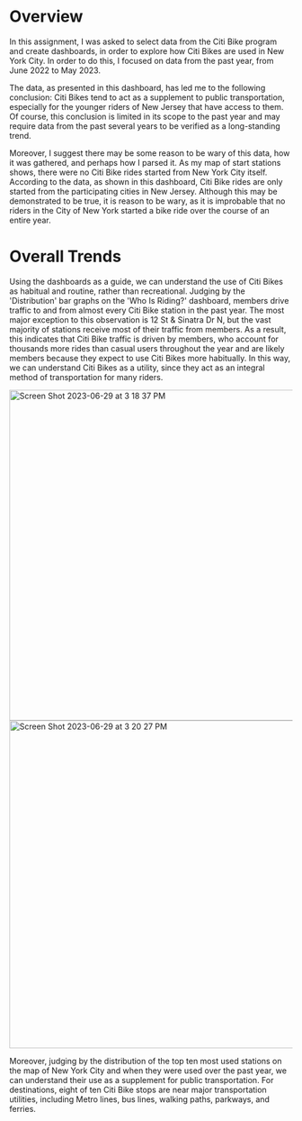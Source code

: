# Overview
In this assignment, I was asked to select data from the Citi Bike program and create dashboards, in order to explore how Citi Bikes are used in New York City. In order to do this, I focused on data from the past year, from June 2022 to May 2023.

The data, as presented in this dashboard, has led me to the following conclusion: Citi Bikes tend to act as a supplement to public transportation, especially for the younger riders of New Jersey that have access to them. Of course, this conclusion is limited in its scope to the past year and may require data from the past several years to be verified as a long-standing trend. 

Moreover, I suggest there may be some reason to be wary of this data, how it was gathered, and perhaps how I parsed it. As my map of start stations shows, there were no Citi Bike rides started from New York City itself. According to the data, as shown in this dashboard, Citi Bike rides are only started from the participating cities in New Jersey. Although this may be demonstrated to be true, it is reason to be wary, as it is improbable that no riders in the City of New York started a bike ride over the course of an entire year.

# Overall Trends

Using the dashboards as a guide, we can understand the use of Citi Bikes as habitual and routine, rather than recreational. Judging by the 'Distribution' bar graphs on the 'Who Is Riding?' dashboard, members drive traffic to and from almost every Citi Bike station in the past year. The most major exception to this observation is 12 St & Sinatra Dr N, but the vast majority of stations receive most of their traffic from members. As a result, this indicates that Citi Bike traffic is driven by members, who account for thousands more rides than casual users throughout the year and are likely members because they expect to use Citi Bikes more habitually. In this way, we can understand Citi Bikes as a utility, since they act as an integral method of transportation for many riders.

<img width="587" alt="Screen Shot 2023-06-29 at 3 18 37 PM" src="https://github.com/dsadamson/Tableau_Challenge/assets/120619922/b2c57a75-c281-49eb-a4c0-1b01ace70ace">

<img width="582" alt="Screen Shot 2023-06-29 at 3 20 27 PM" src="https://github.com/dsadamson/Tableau_Challenge/assets/120619922/405a3903-fccc-48ef-a0c3-19eebe2e5788">

Moreover, judging by the distribution of the top ten most used stations on the map of New York City and when they were used over the past year, we can understand their use as a supplement for public transportation. For destinations, eight of ten Citi Bike stops are near major transportation utilities, including Metro lines, bus lines, walking paths, parkways, and ferries.

